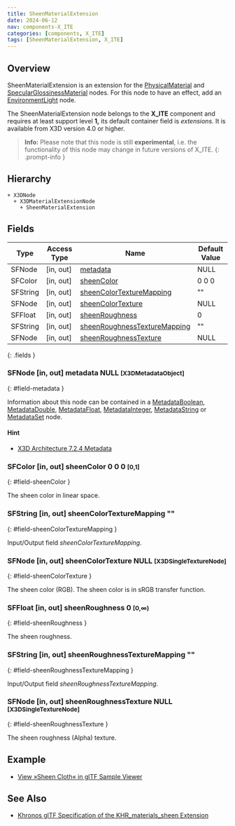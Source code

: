 ```yaml
---
title: SheenMaterialExtension
date: 2024-06-12
nav: components-X_ITE
categories: [components, X_ITE]
tags: [SheenMaterialExtension, X_ITE]
---
```

<style>
.post h3 {
   word-spacing: 0.2em;
}
</style>

## Overview

SheenMaterialExtension is an extension for the [PhysicalMaterial](../../shape/physicalmaterial/) and [SpecularGlossinessMaterial](../specularglossinessmaterial/) nodes. For this node to have an effect, add an [EnvironmentLight](../../lighting/environmentlight) node.

The SheenMaterialExtension node belongs to the **X_ITE** component and requires at least support level **1,** its default container field is *extensions.* It is available from X3D version 4.0 or higher.

>**Info:** Please note that this node is still **experimental**, i.e. the functionality of this node may change in future versions of X_ITE.
{: .prompt-info }

## Hierarchy

```
+ X3DNode
  + X3DMaterialExtensionNode
    + SheenMaterialExtension
```

## Fields

| Type | Access Type | Name | Default Value |
| ---- | ----------- | ---- | ------------- |
| SFNode | [in, out] | [metadata](#field-metadata) | NULL  |
| SFColor | [in, out] | [sheenColor](#field-sheenColor) | 0 0 0  |
| SFString | [in, out] | [sheenColorTextureMapping](#field-sheenColorTextureMapping) | "" |
| SFNode | [in, out] | [sheenColorTexture](#field-sheenColorTexture) | NULL  |
| SFFloat | [in, out] | [sheenRoughness](#field-sheenRoughness) | 0  |
| SFString | [in, out] | [sheenRoughnessTextureMapping](#field-sheenRoughnessTextureMapping) | "" |
| SFNode | [in, out] | [sheenRoughnessTexture](#field-sheenRoughnessTexture) | NULL  |
{: .fields }

### SFNode [in, out] **metadata** NULL <small>[X3DMetadataObject]</small>
{: #field-metadata }

Information about this node can be contained in a [MetadataBoolean](/x_ite/components/core/metadataboolean/), [MetadataDouble](/x_ite/components/core/metadatadouble/), [MetadataFloat](/x_ite/components/core/metadatafloat/), [MetadataInteger](/x_ite/components/core/metadatainteger/), [MetadataString](/x_ite/components/core/metadatastring/) or [MetadataSet](/x_ite/components/core/metadataset/) node.

#### Hint

- [X3D Architecture 7.2.4 Metadata](https://www.web3d.org/specifications/X3Dv4/ISO-IEC19775-1v4-IS/Part01/components/core.html#Metadata)

### SFColor [in, out] **sheenColor** 0 0 0 <small>[0,1]</small>
{: #field-sheenColor }

The sheen color in linear space.

### SFString [in, out] **sheenColorTextureMapping** ""
{: #field-sheenColorTextureMapping }

Input/Output field *sheenColorTextureMapping*.

### SFNode [in, out] **sheenColorTexture** NULL <small>[X3DSingleTextureNode]</small>
{: #field-sheenColorTexture }

The sheen color (RGB). The sheen color is in sRGB transfer function.

### SFFloat [in, out] **sheenRoughness** 0 <small>[0,∞)</small>
{: #field-sheenRoughness }

The sheen roughness.

### SFString [in, out] **sheenRoughnessTextureMapping** ""
{: #field-sheenRoughnessTextureMapping }

Input/Output field *sheenRoughnessTextureMapping*.

### SFNode [in, out] **sheenRoughnessTexture** NULL <small>[X3DSingleTextureNode]</small>
{: #field-sheenRoughnessTexture }

The sheen roughness (Alpha) texture.

## Example

- [View »Sheen Cloth« in glTF Sample Viewer](/x_ite/laboratory/gltf-sample-viewer/?url=SheenCloth)

## See Also

- [Khronos glTF Specification of the KHR_materials_sheen Extension](https://github.com/KhronosGroup/glTF/tree/main/extensions/2.0/Khronos/KHR_materials_sheen)

